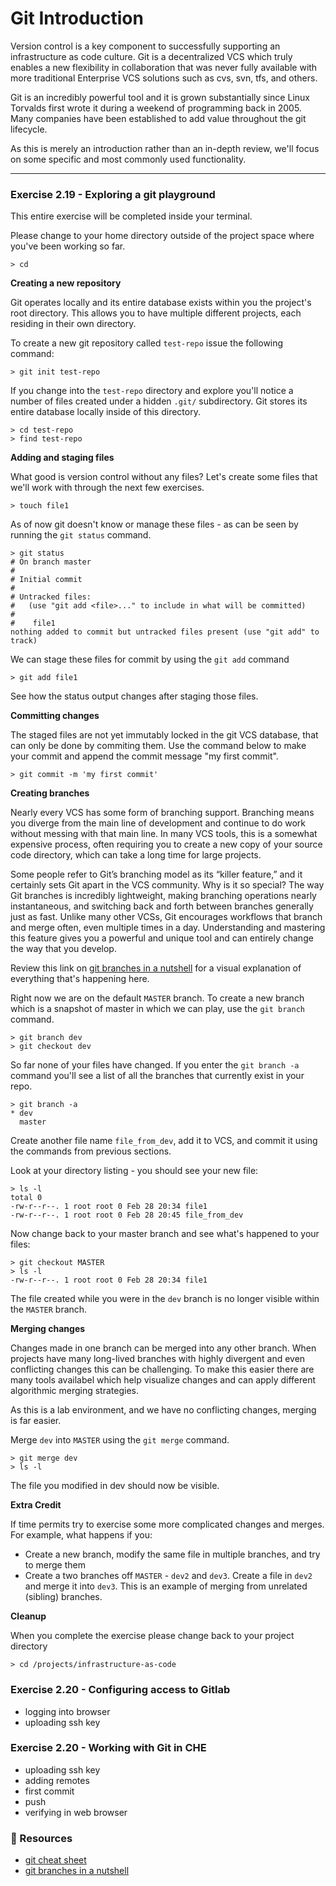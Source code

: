 # Git Introduction

Version control is a key component to successfully supporting an infrastructure as code culture.
Git is a decentralized VCS which truly enables a new flexibility in collaboration that was never
fully available with more traditional Enterprise VCS solutions such as cvs, svn, tfs, and others.

Git is an incredibly powerful tool and it is grown substantially since Linux Torvalds first wrote it
during a weekend of programming back in 2005.  Many companies have been established to add value
throughout the git lifecycle.  

As this is merely an introduction rather than an in-depth review, we'll focus on some specific and
most commonly used functionality.

<hr>

###  Exercise 2.19 - Exploring a git playground

This entire exercise will be completed inside your terminal.

Please change to your home directory outside of the project space where you've been working so far.

```
> cd
```

**Creating a new repository**

Git operates locally and its entire database exists within you the project's root directory.
This allows you to have multiple different projects, each residing in their own directory.

To create a new git repository called `test-repo` issue the following command:

```
> git init test-repo
```

If you change into the `test-repo` directory and explore you'll notice a number of files created
under a hidden `.git/` subdirectory.  Git stores its entire database locally inside of this directory.

```
> cd test-repo
> find test-repo
```


**Adding and staging files**

What good is version control without any files?  Let's create some files that we'll work with through
the next few exercises.  

```
> touch file1 
```

As of now git doesn't know or manage these files - as can be seen by running the `git status` command.

```
> git status 
# On branch master
#
# Initial commit
#
# Untracked files:
#   (use "git add <file>..." to include in what will be committed)
#
#    file1
nothing added to commit but untracked files present (use "git add" to track)
```

We can stage these files for commit by using the `git add` command

```
> git add file1 
```

See how the status output changes after staging those files.


**Committing changes**

The staged files are not yet immutably locked in the git VCS database, that can only be done
by commiting them.  Use the command below to make your commit and append the commit message 
"my first commit".

```
> git commit -m 'my first commit'
```


**Creating branches**

Nearly every VCS has some form of branching support. Branching means you diverge from the main line 
of development and continue to do work without messing with that main line. In many VCS tools, this 
is a somewhat expensive process, often requiring you to create a new copy of your source code directory, 
which can take a long time for large projects.

Some people refer to Git’s branching model as its “killer feature,” and it certainly sets Git apart in 
the VCS community. Why is it so special? The way Git branches is incredibly lightweight, making branching 
operations nearly instantaneous, and switching back and forth between branches generally just as fast. Unlike 
many other VCSs, Git encourages workflows that branch and merge often, even multiple times in a day. 
Understanding and mastering this feature gives you a powerful and unique tool and can entirely change the way 
that you develop.

Review this link on [git branches in a nutshell](https://git-scm.com/book/en/v2/Git-Branching-Branches-in-a-Nutshell)
for a visual explanation of everything that's happening here.

Right now we are on the default `MASTER` branch.  To create a new branch which is a snapshot of master in which
we can play, use the `git branch` command.

```
> git branch dev
> git checkout dev
```

So far none of your files have changed.  If you enter the `git branch -a` command you'll see a list of all the branches
that currently exist in your repo.

```
> git branch -a
* dev
  master
```

Create another file name `file_from_dev`, add it to VCS, and commit it using the commands from previous sections.

Look at your directory listing - you should see your new file:

```
> ls -l
total 0
-rw-r--r--. 1 root root 0 Feb 28 20:34 file1
-rw-r--r--. 1 root root 0 Feb 28 20:45 file_from_dev
```

Now change back to your master branch and see what's happened to your files:

```
> git checkout MASTER
> ls -l 
-rw-r--r--. 1 root root 0 Feb 28 20:34 file1
```

The file created while you were in the `dev` branch is no longer visible within the `MASTER` branch.


**Merging changes**

Changes made in one branch can be merged into any other branch.  When projects have many long-lived
branches with highly divergent and even conflicting changes this can be challenging.  To make this
easier there are many tools availabel which help visualize changes and can apply different algorithmic
merging strategies.

As this is a lab environment, and we have no conflicting changes, merging is far easier.

Merge `dev` into `MASTER` using the `git merge` command.

```
> git merge dev
> ls -l 
```

The file you modified in dev should now be visible.


**Extra Credit**

If time permits try to exercise some more complicated changes and merges.  For example, what happens if
you:

* Create a new branch, modify the same file in multiple branches, and try to merge them
* Create a two branches off `MASTER` - `dev2` and `dev3`.  Create a file in `dev2` and merge it into `dev3`.
  This is an example of merging from unrelated (sibling) branches.


**Cleanup**


When you complete the exercise please change back to your project directory

```
> cd /projects/infrastructure-as-code
```


###  Exercise 2.20 - Configuring access to Gitlab

- logging into browser
- uploading ssh key


###  Exercise 2.20 - Working with Git in CHE

- uploading ssh key
- adding remotes
- first commit
- push
- verifying in web browser



### 📗 Resources

 - [git cheat sheet](https://services.github.com/on-demand/downloads/github-git-cheat-sheet.pdf)
 - [git branches in a nutshell](https://git-scm.com/book/en/v2/Git-Branching-Branches-in-a-Nutshell)

